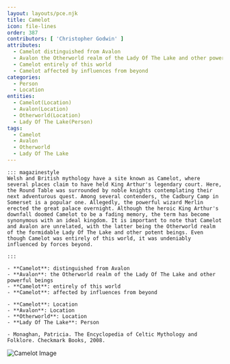 ```yaml
---
layout: layouts/pce.njk
title: Camelot
icon: file-lines
order: 387
contributors: [ 'Christopher Godwin' ]
attributes:
  - Camelot distinguished from Avalon
  - Avalon the Otherworld realm of the Lady Of The Lake and other powerful beings
  - Camelot entirely of this world
  - Camelot affected by influences from beyond
categories:
  - Person
  - Location
entities:
  - Camelot(Location)
  - Avalon(Location)
  - Otherworld(Location)
  - Lady Of The Lake(Person)
tags:
  - Camelot
  - Avalon
  - Otherworld
  - Lady Of The Lake
---
```

``` tab [group1:Info]
::: magazinestyle
Welsh and British mythology have a site known as Camelot, where several places claim to have held King Arthur's legendary court. Here, the Round Table was surrounded by noble knights contemplating their next adventurous quest. Among several contenders, the Cadbury Camp in Somerset is a popular one. Allegedly, the powerful wizard Merlin erected the great palace overnight. Although the heroic King Arthur's downfall doomed Camelot to be a fading memory, the term has become synonymous with an ideal kingdom. It is important to note that Camelot and Avalon are unrelated, with the latter being the Otherworld realm of the formidable Lady Of The Lake and other potent beings. Even though Camelot was entirely of this world, it was undeniably influenced by forces beyond.

:::
```
``` tab [group1:Attributes]
- **Camelot**: distinguished from Avalon
- **Avalon**: the Otherworld realm of the Lady Of The Lake and other powerful beings
- **Camelot**: entirely of this world
- **Camelot**: affected by influences from beyond
```
``` tab [group1:Entities]
- **Camelot**: Location
- **Avalon**: Location
- **Otherworld**: Location
- **Lady Of The Lake**: Person
```
``` tab [group1:Sources]
- Monaghan, Patricia. The Encyclopedia of Celtic Mythology and Folklore. Checkmark Books, 2008.
```
![Camelot Image](['https://upload.wikimedia.org/wikipedia/commons/thumb/b/b7/Idylls_of_the_King_3.jpg/1200px-Idylls_of_the_King_3.jpg'])
